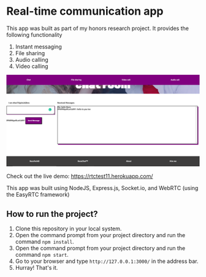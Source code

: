 # Real-time communication app

This app was built as part of my honors research project. It provides the following functionality
1. Instant messaging
2. File sharing
3. Audio calling
4. Video calling

![IMG](./chat6.PNG)

Check out the live demo: https://rtctest11.herokuapp.com/

This app was built using NodeJS, Express.js, Socket.io, and WebRTC (using the EasyRTC framework)

## How to run the project?

1. Clone this repository in your local system.
2. Open the command prompt from your project directory and run the command `npm install`.
3. Open the command prompt from your project directory and run the command `npm start`.
4. Go to your browser and type `http://127.0.0.1:3000/` in the address bar.
5. Hurray! That's it.